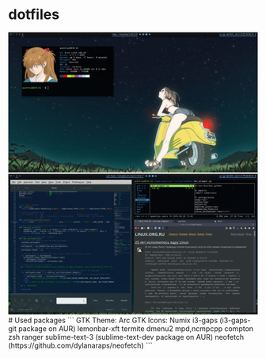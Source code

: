 # dotfiles
<img src='main.png'>

<img src='pseudowork.png'>
# Used packages
```
GTK Theme: Arc
GTK Icons: Numix
i3-gaps (i3-gaps-git package on AUR)
lemonbar-xft
termite
dmenu2
mpd,ncmpcpp
compton
zsh
ranger
sublime-text-3 (sublime-text-dev package on AUR)
neofetch (https://github.com/dylanaraps/neofetch)
```
